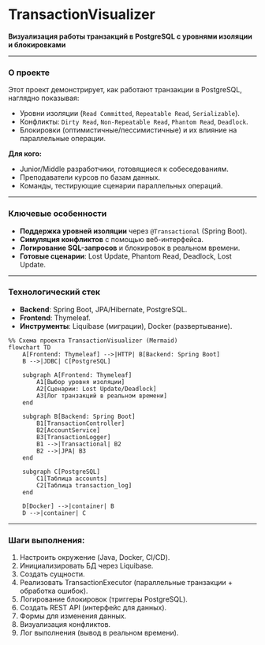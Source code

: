 # TransactionVisualizer  
**Визуализация работы транзакций в PostgreSQL с уровнями изоляции и блокировками**  

---

### **О проекте**  
Этот проект демонстрирует, как работают транзакции в PostgreSQL, наглядно показывая:  
- Уровни изоляции (`Read Committed`, `Repeatable Read`, `Serializable`).  
- Конфликты: `Dirty Read`, `Non-Repeatable Read`, `Phantom Read`, `Deadlock`.  
- Блокировки (оптимистичные/пессимистичные) и их влияние на параллельные операции.  

**Для кого:**  
- Junior/Middle разработчики, готовящиеся к собеседованиям.  
- Преподаватели курсов по базам данных.  
- Команды, тестирующие сценарии параллельных операций.  

---

### **Ключевые особенности**  
- **Поддержка уровней изоляции** через `@Transactional` (Spring Boot).  
- **Симуляция конфликтов** с помощью веб-интерфейса.  
- **Логирование SQL-запросов** и блокировок в реальном времени.  
- **Готовые сценарии**: Lost Update, Phantom Read, Deadlock, Lost Update.  

---

### **Технологический стек**  
- **Backend**: Spring Boot, JPA/Hibernate, PostgreSQL.  
- **Frontend**: Thymeleaf.  
- **Инструменты**: Liquibase (миграции), Docker (развертывание).  

```mermaid
%% Схема проекта TransactionVisualizer (Mermaid)
flowchart TD
    A[Frontend: Thymeleaf] -->|HTTP| B[Backend: Spring Boot]
    B -->|JDBC| C[PostgreSQL]
    
    subgraph A[Frontend: Thymeleaf]
        A1[Выбор уровня изоляции]
        A2[Сценарии: Lost Update/Deadlock]
        A3[Лог транзакций в реальном времени]
    end
    
    subgraph B[Backend: Spring Boot]
        B1[TransactionController]
        B2[AccountService]
        B3[TransactionLogger]
        B1 -->|Transactional| B2
        B2 -->|JPA| B3
    end
    
    subgraph C[PostgreSQL]
        C1[Таблица accounts]
        C2[Таблица transaction_log]
    end
    
    D[Docker] -->|container| B
    D -->|container| C
```
---

### **Шаги выполнения:**  

1. Настроить окружение (Java, Docker, CI/CD).
2. Инициализировать БД через Liquibase.
3. Создать сущности.
4. Реализовать TransactionExecutor (параллельные транзакции + обработка ошибок).
5. Логирование блокировок (триггеры PostgreSQL).
6. Создать REST API (интерфейс для данных).
7. Формы для изменения данных.
8. Визуализация конфликтов.
9. Лог выполнения (вывод в реальном времени).
